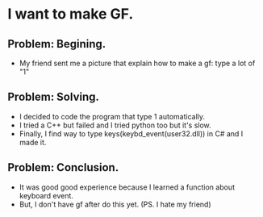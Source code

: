 # I want to make GF.

## Problem: Begining.
 - My friend sent me a picture that explain how to make a gf: type a lot of "1"

## Problem: Solving.
 - I decided to code the program that type 1 automatically.
 - I tried a C++ but failed and I tried python too but it's slow.
 - Finally, I find way to type keys(keybd_event(user32.dll)) in C# and I made it.

## Problem: Conclusion.
 - It was good good experience because I learned a function about keyboard event.
 - But, I don't have gf after do this yet. (PS. I hate my friend)
